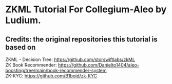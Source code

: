 # ZKML Tutorial For Collegium-Aleo by Ludium. 

## Credits: the original repositories this tutorial is based on 
ZKML - Decision Tree: https://github.com/storswiftlabs/zkML <br>
ZK Book Recommender: https://github.com/Danielto1404/aleo-boosting/tree/main/book-recommender-system <br>
ZK-KYC: https://github.com/B1boid/zk-KYC
